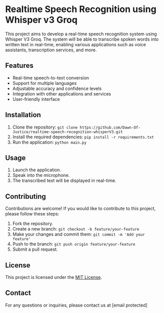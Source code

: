 # Realtime Speech Recognition using Whisper v3 Groq

This project aims to develop a real-time speech recognition system using Whisper V3 Groq. The system will be able to transcribe spoken words into written text in real-time, enabling various applications such as voice assistants, transcription services, and more.

## Features

- Real-time speech-to-text conversion
- Support for multiple languages
- Adjustable accuracy and confidence levels
- Integration with other applications and services
- User-friendly interface

## Installation

1. Clone the repository: `git clone https://github.com/Dawn-Of-Justice/realtime-speech-recognition-whisperV3.git`
2. Install the required dependencies: `pip install -r requirements.txt`
3. Run the application: `python main.py`

## Usage

1. Launch the application.
2. Speak into the microphone.
3. The transcribed text will be displayed in real-time.

## Contributing

Contributions are welcome! If you would like to contribute to this project, please follow these steps:

1. Fork the repository.
2. Create a new branch: `git checkout -b feature/your-feature`
3. Make your changes and commit them: `git commit -m 'Add your feature'`
4. Push to the branch: `git push origin feature/your-feature`
5. Submit a pull request.

## License

This project is licensed under the [MIT License](LICENSE).

## Contact

For any questions or inquiries, please contact us at [email protected]
